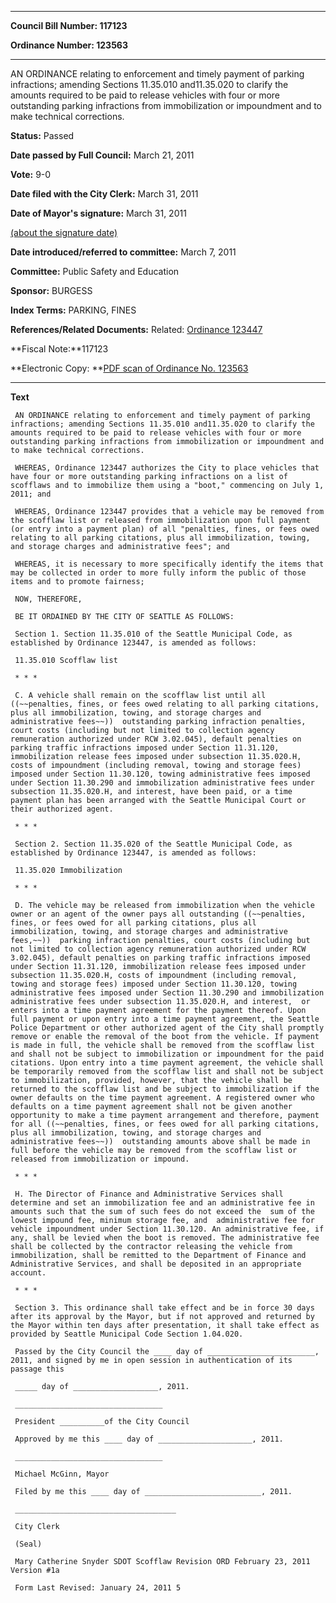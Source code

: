 

********

**Council Bill Number: 117123**
   
**Ordinance Number: 123563**
********

 AN ORDINANCE relating to enforcement and timely payment of parking infractions; amending Sections 11.35.010 and11.35.020 to clarify the amounts required to be paid to release vehicles with four or more outstanding parking infractions from immobilization or impoundment and to make technical corrections.

**Status:** Passed
   
**Date passed by Full Council:** March 21, 2011
   
**Vote:** 9-0
   
**Date filed with the City Clerk:** March 31, 2011
   
**Date of Mayor's signature:** March 31, 2011
   
[(about the signature date)](/~public/approvaldate.htm)
   
   
   
**Date introduced/referred to committee:** March 7, 2011
   
**Committee:** Public Safety and Education
   
**Sponsor:** BURGESS
   
   
**Index Terms:** PARKING, FINES

**References/Related Documents:** Related: [Ordinance 123447](http://clerk.seattle.gov/~scripts/nph-brs.exe?s1=&s3=&s4=123447&s2=&s5=&Sect4=AND&l=20&Sect2=THESON&Sect3=PLURON&Sect5=CBORY&Sect6=HITOFF&d=ORDF&p=1&u=%2F~public%2Fcbory.htm&r=1&f=G)

**Fiscal Note:**117123

**Electronic Copy: **[PDF scan of Ordinance No. 123563](/~archives/Ordinances/Ord_123563.pdf)

********

**Text**
   
```
 AN ORDINANCE relating to enforcement and timely payment of parking infractions; amending Sections 11.35.010 and11.35.020 to clarify the amounts required to be paid to release vehicles with four or more outstanding parking infractions from immobilization or impoundment and to make technical corrections.

 WHEREAS, Ordinance 123447 authorizes the City to place vehicles that have four or more outstanding parking infractions on a list of scofflaws and to immobilize them using a "boot," commencing on July 1, 2011; and

 WHEREAS, Ordinance 123447 provides that a vehicle may be removed from the scofflaw list or released from immobilization upon full payment (or entry into a payment plan) of all "penalties, fines, or fees owed relating to all parking citations, plus all immobilization, towing, and storage charges and administrative fees"; and

 WHEREAS, it is necessary to more specifically identify the items that may be collected in order to more fully inform the public of those items and to promote fairness;

 NOW, THEREFORE,

 BE IT ORDAINED BY THE CITY OF SEATTLE AS FOLLOWS:

 Section 1. Section 11.35.010 of the Seattle Municipal Code, as established by Ordinance 123447, is amended as follows:

 11.35.010 Scofflaw list

 * * *

 C. A vehicle shall remain on the scofflaw list until all ((~~penalties, fines, or fees owed relating to all parking citations, plus all immobilization, towing, and storage charges and administrative fees~~))  outstanding parking infraction penalties, court costs (including but not limited to collection agency remuneration authorized under RCW 3.02.045), default penalties on parking traffic infractions imposed under Section 11.31.120, immobilization release fees imposed under subsection 11.35.020.H, costs of impoundment (including removal, towing and storage fees) imposed under Section 11.30.120, towing administrative fees imposed under Section 11.30.290 and immobilization administrative fees under subsection 11.35.020.H, and interest, have been paid, or a time payment plan has been arranged with the Seattle Municipal Court or their authorized agent.

 * * *

 Section 2. Section 11.35.020 of the Seattle Municipal Code, as established by Ordinance 123447, is amended as follows:

 11.35.020 Immobilization

 * * *

 D. The vehicle may be released from immobilization when the vehicle owner or an agent of the owner pays all outstanding ((~~penalties, fines, or fees owed for all parking citations, plus all immobilization, towing, and storage charges and administrative fees,~~))  parking infraction penalties, court costs (including but not limited to collection agency remuneration authorized under RCW 3.02.045), default penalties on parking traffic infractions imposed under Section 11.31.120, immobilization release fees imposed under subsection 11.35.020.H, costs of impoundment (including removal, towing and storage fees) imposed under Section 11.30.120, towing administrative fees imposed under Section 11.30.290 and immobilization administrative fees under subsection 11.35.020.H, and interest,  or enters into a time payment agreement for the payment thereof. Upon full payment or upon entry into a time payment agreement, the Seattle Police Department or other authorized agent of the City shall promptly remove or enable the removal of the boot from the vehicle. If payment is made in full, the vehicle shall be removed from the scofflaw list and shall not be subject to immobilization or impoundment for the paid citations. Upon entry into a time payment agreement, the vehicle shall be temporarily removed from the scofflaw list and shall not be subject to immobilization, provided, however, that the vehicle shall be returned to the scofflaw list and be subject to immobilization if the owner defaults on the time payment agreement. A registered owner who defaults on a time payment agreement shall not be given another opportunity to make a time payment arrangement and therefore, payment for all ((~~penalties, fines, or fees owed for all parking citations, plus all immobilization, towing, and storage charges and administrative fees~~))  outstanding amounts above shall be made in full before the vehicle may be removed from the scofflaw list or released from immobilization or impound.

 * * *

 H. The Director of Finance and Administrative Services shall determine and set an immobilization fee and an administrative fee in amounts such that the sum of such fees do not exceed the  sum of the lowest impound fee, minimum storage fee, and  administrative fee for vehicle impoundment under Section 11.30.120. An administrative fee, if any, shall be levied when the boot is removed. The administrative fee shall be collected by the contractor releasing the vehicle from immobilization, shall be remitted to the Department of Finance and Administrative Services, and shall be deposited in an appropriate account.

 * * *

 Section 3. This ordinance shall take effect and be in force 30 days after its approval by the Mayor, but if not approved and returned by the Mayor within ten days after presentation, it shall take effect as provided by Seattle Municipal Code Section 1.04.020.

 Passed by the City Council the ____ day of ________________________, 2011, and signed by me in open session in authentication of its passage this

 _____ day of ___________________, 2011.

 _________________________________

 President __________of the City Council

 Approved by me this ____ day of _____________________, 2011.

 _________________________________

 Michael McGinn, Mayor

 Filed by me this ____ day of __________________________, 2011.

 ____________________________________

 City Clerk

 (Seal)

 Mary Catherine Snyder SDOT Scofflaw Revision ORD February 23, 2011 Version #1a

 Form Last Revised: January 24, 2011 5

```
